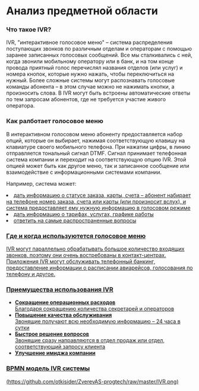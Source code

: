 # Анализ предметной области

<h3>Что такое IVR?</h3>

IVR, "интерактивное голосовое меню" – система распределения поступающих звонков по различным отделам и операторам с помощью заранее записанных
голосовых сообщений. Все мы сталкивались с ней, когда звонили мобильному оператору или в банк, и на том конце провода приятный голос перечислял названия
отделов (или услуг) и номера кнопок, которые нужно нажать, чтобы переключиться на нужный. Более сложные системы могут распознавать голосовые команды
абонента – в этом случае можно не нажимать кнопки, а произносить слова. В IVR могут быть встроены автоматические ответы по тем запросам абонентов, где не
требуется участие живого оператора.

<h3>Как ралботает голосовое меню</h3>
В интерактивном голосовом меню абоненту предоставляется набор опций, которые он выбирает, нажимая соответствующую клавишу на клавиатуре своего мобильного телефона. При нажатии цифры, в линию отправляется тональный сигнал DTMF. Сигнал принимает телефонная система компании и переходит на соответствующую опцию IVR. Этой опцией может быть как другое меню, так и записанное сообщение или взаимодействие с информационными системами компании.

Например, система может:

<u>
  <li>дать информацию о статусе заказа, карты, счета – абонент набирает на телефоне номер заказа, счета или карты (или произносит вслух), и система предоставляет ему нужную информацию в голосовом режиме</li>

  <li>дать информацию о тарифах, услугах, графике работы</li>

  <li>ответить на самые распространенные вопросы</li>
</ul>


<h3>Где и когда используютется голосовое меню</h3>
IVR могут параллельно обрабатывать большое количество входящих звонков, поэтому они очень востребованы в контакт-центрах. Приложения IVR могут обслуживать телефонный банкинг, предоставление информации о  расписании авиарейсов, голосования по телефону и другое.

<h3>Приемущества использования IVR</h3>
<ul>
  <li style="font-weight: bold;">Сокращение операционных расходов</li>
  Благодаря сокращению количества секретарей и операторов
  
  <li style="font-weight: bold;">Повышение качества обслуживания</li>
  Звонящие получают всю необходимую информацию – 24 часа в сутки
  
  <li style="font-weight: bold;">Быстрое решение вопросов</li>
  Звонящие сразу направляются в отдел продаж или отдел, соответствующий запросу клиента
  
  <li style="font-weight: bold;">Улучшение имиджа компании</li>
</ul>

<h3>BPMN модель IVR системы</h3>

(https://github.com/otkisider/ZverevAS-progtech/raw/master/IVR.png)



